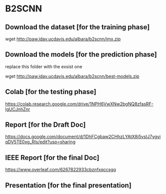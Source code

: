 # B2SCNN

## Download the dataset [for the training phase]
wget http://paw.idav.ucdavis.edu/albara/b2scnn/imx.zip

## Download the models [for the prediction phase]
replace this folder with the exsist one

wget http://paw.idav.ucdavis.edu/albara/b2scnn/best-models.zip

## Colab [for the testing phase]
https://colab.research.google.com/drive/1NPH6VwXNw2bgNQ8zfasRF-lgUCJnhZnr

## Report [for the Draft Doc]
https://docs.google.com/document/d/1DhFCgbaw2CHhzLYAtX8j5vsIJ7ygyiqDV5TE0xg_RIs/edit?usp=sharing

## IEEE Report [for the final Doc]
https://www.overleaf.com/6267822933cbznfxqccsgq

## Presentation [for the final presentation]
